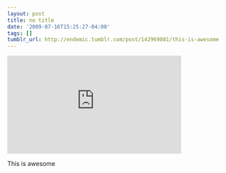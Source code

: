 ```yaml
---
layout: post
title: no title
date: '2009-07-16T15:25:27-04:00'
tags: []
tumblr_url: http://endemic.tumblr.com/post/142969881/this-is-awesome
---
```

<iframe width="400" height="225" id="youtube_iframe" src="https://www.youtube.com/embed/STnNmX2gT78?feature=oembed&amp;enablejsapi=1&amp;origin=http://safe.txmblr.com&amp;wmode=opaque" frameborder="0" allowfullscreen></iframe>  

This is awesome

